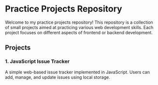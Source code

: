 # Practice Projects Repository

Welcome to my practice projects repository! This repository is a collection of small projects aimed at practicing various web development skills. Each project focuses on different aspects of frontend or backend development.

## Projects

### 1. JavaScript Issue Tracker
A simple web-based issue tracker implemented in JavaScript. Users can add, manage, and update issues using local storage.
